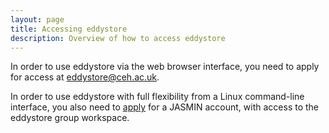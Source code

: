 ```yaml
---
layout: page
title: Accessing eddystore
description: Overview of how to access eddystore
---
```



In order to use eddystore via the web browser interface, you need to apply for access at <eddystore@ceh.ac.uk>.

In order to use eddystore with full flexibility from a Linux command-line interface, you also need to [apply](https://accounts.jasmin.ac.uk/) for a JASMIN account, with access to the eddystore group workspace.

